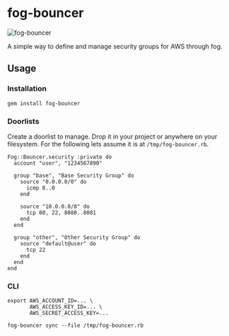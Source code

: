 # fog-bouncer

![fog-bouncer](https://github.com/dylanegan/fog-bouncer/raw/master/bouncer.jpg)

A simple way to define and manage security groups for AWS through fog.

## Usage

### Installation

```
gem install fog-bouncer
```

### Doorlists

Create a doorlist to manage. Drop it in your project or anywhere on your filesystem. For the following lets assume it is at `/tmp/fog-bouncer.rb`.

```
Fog::Bouncer.security :private do
  account "user", "1234567890"

  group "base", "Base Security Group" do
    source "0.0.0.0/0" do
      icmp 8..0
    end

    source "10.0.0.0/8" do
      tcp 80, 22, 8080..8081
    end
  end

  group "other", "Other Security Group" do
    source "default@user" do
      tcp 22
    end
  end
end
```

### CLI

```
export AWS_ACCOUNT_ID=... \
       AWS_ACCESS_KEY_ID=... \
       AWS_SECRET_ACCESS_KEY=...

fog-bouncer sync --file /tmp/fog-bouncer.rb
```
